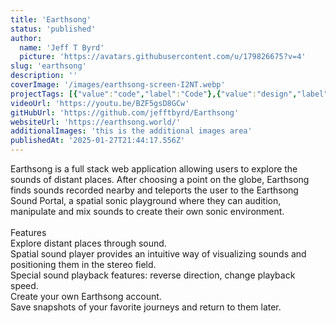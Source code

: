 ```yaml
---
title: 'Earthsong'
status: 'published'
author:
  name: 'Jeff T Byrd'
  picture: 'https://avatars.githubusercontent.com/u/179826675?v=4'
slug: 'earthsong'
description: ''
coverImage: '/images/earthsong-screen-I2NT.webp'
projectTags: [{"value":"code","label":"Code"},{"value":"design","label":"Design"},{"label":"Sound","value":"sound"}]
videoUrl: 'https://youtu.be/BZF5gsD8GCw'
gitHubUrl: 'https://github.com/jefftbyrd/Earthsong'
websiteUrl: 'https://earthsong.world/'
additionalImages: 'this is the additional images area'
publishedAt: '2025-01-27T21:44:17.556Z'
---
```


Earthsong is a full stack web application allowing users to explore the sounds of distant places. After choosing a point on the globe, Earthsong finds sounds recorded nearby and teleports the user to the Earthsong Sound Portal, a spatial sonic playground where they can audition, manipulate and mix sounds to create their own sonic environment.\
\
Features\
Explore distant places through sound.\
Spatial sound player provides an intuitive way of visualizing sounds and positioning them in the stereo field.\
Special sound playback features: reverse direction, change playback speed.\
Create your own Earthsong account.\
Save snapshots of your favorite journeys and return to them later.